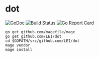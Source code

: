 # dot

[![GoDoc](https://godoc.org/github.com/LEI/dot?status.svg)](https://godoc.org/github.com/LEI/dot)
[![Build Status](https://travis-ci.org/LEI/dot.svg?branch=master)](https://travis-ci.org/LEI/dot)
[![Go Report Card](https://goreportcard.com/badge/github.com/LEI/dot)](https://goreportcard.com/report/github.com/LEI/dot)

    go get github.com/magefile/mage
    go get github.com/LEI/dot
    cd $GOPATH/src/github.com/LEI/dot
    mage vendor
    mage install
